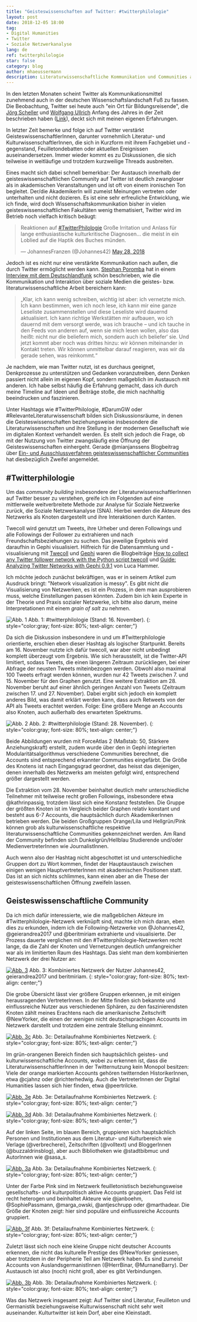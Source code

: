 ```yaml
---
title: "Geisteswissenschaften auf Twitter: #twitterphilologie"
layout: post
date: 2018-12-05 18:00
tag:
- Digital Humanities
- Twitter
- Soziale Netzwerkanalyse
lang: de
ref: twitterphilologie
star: false
category: blog
author: mhaeussermann
description: Literaturwissenschaftliche Kommunikation und Communities auf Twitter
---
```


In den letzten Monaten scheint Twitter als Kommunikationsmittel zunehmend auch in der deutschen Wissenschaftslandschaft Fuß zu fassen. Die Beobachtung, Twitter sei heute auch "ein Ort für Bildungsreisende", die [Jörg Scheller](https://twitter.com/joergscheller1) und [Wolfgang Ullrich](https://twitter.com/ideenfreiheit) Anfang des Jahres in der Zeit beschrieben haben ([Link](https://www.zeit.de/2018/22/twitter-tweets-intellektuelle-philosophie-diskurs-debatte/komplettansicht)), deckt sich mit meinen eigenen Erfahrungen.

In letzter Zeit bemerke und folge ich auf Twitter verstärkt GeisteswissenschaftlerInnen, darunter vornehmlich Literatur- und KulturwissenschaftlerInnen, die sich in Kurzform mit ihrem Fachgebiet und -gegenstand, Feuilletondebatten oder aktuellen Ereignissen auseinandersetzen. Immer wieder kommt es zu Diskussionen, die sich teilweise in weitläufige und trotzdem kurzweilige Threads ausbreiten.

Eines macht sich dabei schnell bemerkbar: Der Austausch innerhalb der geisteswissenschaftlichen Community auf Twitter ist deutlich zwangloser als in akademischen Veranstaltungen und ist oft von einem ironischen Ton begleitet. Der/die AkademikerIn will zumeist Meinungen vertreten oder unterhalten und nicht dozieren.
Es ist eine sehr erfreuliche Entwicklung, wie ich finde, wird doch Wissenschaftskommunikation bisher in vielen geisteswissenschaftlichen Fakultäten wenig thematisiert, Twitter wird im Betrieb noch vielfach kritisch beäugt:

<blockquote class="twitter-tweet" data-lang="en"><p lang="de" dir="ltr">Reaktionen auf <a href="https://twitter.com/hashtag/TwitterPhilologie?src=hash&amp;ref_src=twsrc%5Etfw">#TwitterPhilologie</a> Große Irritation und Anlass für lange enthusiastische kulturkritische Diagnosen... die meist in ein Loblied auf die Haptik des Buches münden.</p>&mdash; JohannesFranzen (@Johannes42) <a href="https://twitter.com/Johannes42/status/1001150069570265089?ref_src=twsrc%5Etfw">May 28, 2018</a></blockquote>
<script async src="https://platform.twitter.com/widgets.js" charset="utf-8"></script>

Jedoch ist es nicht nur eine verstärkte Kommunikation nach außen, die durch Twitter ermöglicht werden kann. [Stephan Poromba](https://twitter.com/stporombka) hat in einem [Interview mit dem Deutschlandfunk](https://www.deutschlandfunkkultur.de/twitternde-akademiker-der-blick-in-die-feeds-der-philologen.976.de.html?dram:article_id=421961) schön beschrieben, wie die Kommunikation und Interaktion über soziale Medien die geistes- bzw. literaturwissenschaftliche Arbeit bereichern kann:
> „Klar, ich kann wenig schreiben, wichtig ist aber: ich vernetzte mich. Ich kann bestimmen, wen ich noch lese, ich kann mir eine ganze Leseliste zusammenstellen und diese Leseliste wird dauernd aktualisiert. Ich kann richtige Werkstätten mir aufbauen, wo ich dauernd mit dem versorgt werde, was ich brauche – und ich tauche in den Feeds von anderen auf, wenn sie mich lesen wollen, also das heißt: nicht nur die beliefern mich, sondern auch ich beliefer‘ sie. Und jetzt kommt aber noch was drittes hinzu: wir können miteinander in Kontakt treten. Wir können unmittelbar darauf reagieren, was wir da gerade sehen, was reinkommt.“ 

Je nachdem, wie man Twitter nutzt, ist es durchaus geeignet, Denkprozesse zu unterstützen und Gedanken voranzutreiben, denn Denken passiert nicht allein im eigenen Kopf, sondern maßgeblich im Austausch mit anderen. Ich habe selbst häufig die Erfahrung gemacht, dass ich durch meine Timeline auf Ideen und Beiträge stoße, die mich nachhaltig beeindrucken und faszinieren.

Unter Hashtags wie #TwitterPhilologie, #DarumGW oder #RelevanteLiteraturwissenschaft bilden sich Diskussionsräume, in denen die Geisteswissenschaften beziehungsweise insbesondere die Literaturwissenschaften und ihre Stellung in der modernen Gesellschaft wie im digitalen Kontext verhandelt werden. Es stellt sich jedoch die Frage, ob mit der Nutzung von Twitter zwangsläufig eine Öffnung der Geisteswissenschaften einhergeht. Gerade @mianjanssens Blogbeitrag über [Ein- und Ausschlussverfahren geisteswissenschaftlicher Communities](https://buechnerwald.wordpress.com/2018/11/16/elitaere-gruppenbildung-in-den-online-geisteswissenschaften/) hat diesbezüglich Zweifel angemeldet.

## #Twitterphilologie
Um das _community building_ insbesondere der LiteraturwissenschaftlerInnen auf Twitter besser zu verstehen, greife ich im Folgenden auf eine mittlerweile weitverbreitete Methode zur Analyse für Soziale Netzwerke zurück, die Soziale Netzwerkanalyse (SNA). Hierbei werden die Akteure des Netzwerks als Knoten dargestellt und ihre Interaktionen durch Kanten.

Twecoll wird genutzt um Tweets, ihre Urheber und deren Followings und alle Followings der Follower zu extrahieren und nach Freundschaftsbeziehungen zu suchen. Das jeweilige Ergebnis wird daraufhin in Gephi visualisiert. Hilfreich für die Datensammlung und -visualisierung mit [Twecoll](https://github.com/jdevoo/twecoll) und [Gephi](https://gephi.org/) waren die Blogbeiträge [How to collect any Twitter follower network with the Python script twecoll](https://medium.com/@Luca/how-to-collect-any-twitter-follower-network-with-the-python-script-twecoll-c482eeb61f77) und [Guide: Analyzing Twitter Networks with Gephi 0.9.1](https://medium.com/@Luca/guide-analyzing-twitter-networks-with-gephi-0-9-1-2e0220d9097d) von Luca Hammer. 

Ich möchte jedoch zunächst bekräftigen, was er in seinem Artikel zum Ausdruck bringt: "Network visualization is messy". Es gibt nicht _die_ Visualisierung von Netzwerken, es ist ein Prozess, in dem man ausprobieren muss, welche Einstellungen passen könnten. Zudem bin ich kein Experte in der Theorie und Praxis sozialer Netzwerke, ich bitte also darum, meine Interpretationen mit einem _grain of salt_ zu nehmen.

![Abb. 1]({{site.url}}{{site.baseurl}}/assets/images/twitterphilologie/hashtagtwitterphilologie(alt).png)
Abb. 1: #twitterphilologie (Stand: 16. November).
{: style="color:gray; font-size: 80%; text-align: center;"}

Da sich die Diskussion insbesondere in und um #Twitterphilologie orientierte, erschien eben dieser Hashtag als logischer Startpunkt. Bereits am 16. November nutzte ich dafür twecoll, war aber nicht unbedingt komplett überzeugt vom Ergebnis. Wie sich herausstellt, ist die Twitter-API limitiert, sodass Tweets, die einen längeren Zeitraum zurückliegen, bei einer Abfrage der neusten Tweets miteinbezogen werden. Obwohl also maximal 100 Tweets erfragt werden können, wurden nur 42 Tweets zwischen 7. und 15. November für den Graphen genutzt. Eine weitere Extraktion am 28. November beruht auf einer ähnlich geringen Anzahl von Tweets (Zeitraum zwischen 17. und 27. November). Dabei ergibt sich jedoch ein komplett anderes Bild, was damit erklärt werden kann, dass auch Retweets von der API als Tweets erachtet werden. Folge: Eine größere Menge an Accounts also Knoten, auch außerhalb des erwarteten Spektrums.

![Abb. 2]({{site.url}}{{site.baseurl}}/assets/images/twitterphilologie/hashtagtwitterphilologie(neu).png)
Abb. 2: #twitterphilologie (Stand: 28. November).
{: style="color:gray; font-size: 80%; text-align: center;"}

Beide Abbildungen wurden mit ForceAtlas 2 (Maßstab: 50, Stärkere Anziehungskraft) erstellt, zudem wurde über den in Gephi integrierten Modularitätsalgorithmus verschiedene Communities berechnet, die Accounts sind entsprechend erkannter Communities eingefärbt. Die Größe des Knotens ist nach Eingangsgrad geordnet, das heisst das diejenigen, denen innerhalb des Netzwerks am meisten gefolgt wird, entsprechend größer dargestellt werden.

Die Extraktion vom 28. November beinhaltet deutlich mehr unterschiedliche Teilnehmer mit teilweise recht großen Followings, insbesondere etwa @kathrinpassig, trotzdem lässt sich eine Konstanz feststellen. Die Gruppe der größten Knoten ist im Vergleich beider Graphen relativ konstant und besteht aus 6-7 Accounts, die hauptsächlich durch AkademikerInnen betrieben werden. Die beiden Großgruppen Orange/Lila und Hellgrün/Pink können grob als  kulturwissenschaftliche respektive literaturwissenschaftliche Communities gekennzeichnet werden. Am Rand der Community befinden sich Dunkelgrün/Hellblau Studierende und/oder MedienvertreterInnen wie JournalistInnen.

Auch wenn also der Hashtag nicht abgeschottet ist und unterschiedliche Gruppen dort zu Wort kommen, findet der Hauptaustausch zwischen einigen wenigen HauptvertreterInnen mit akademischen Positionen statt. Das ist an sich nichts schlimmes, kann einen aber an die These der geisteswissenschaftlichen Öffnung zweifeln lassen.

## Geisteswissenschaftliche Community
Da ich mich dafür interessierte, wie die maßgeblichen Akteure im #Twitterphilologie-Netzwerk verknüpft sind, machte ich mich daran, eben dies zu erkunden, indem ich die Following-Netzwerke von @Johannes42, @geierandrea2017 und @beritmiriam extrahierte und visualisierte. Der Prozess dauerte verglichen mit den #Twitterphilologie-Netzwerken recht lange, da die Zahl der Knoten und Vernetzungen deutlich umfangreicher war als im limitierten Raum des Hashtags. Das sieht man dem kombinierten Netzwerk der drei Nutzer an:

[![Abb. 3]({{site.url}}{{site.baseurl}}/assets/images/twitterphilologie/netzwerkgeierfranzenberit.png)]({{site.url}}{{site.baseurl}}/assets/images/twitterphilologie/netzwerkgeierfranzenberit.png)
Abb. 3: Kombiniertes Netzwerk der Nutzer Johannes42, geierandrea2017 und beritmiriam.
{: style="color:gray; font-size: 80%; text-align: center;"}

Die grobe Übersicht lässt vier größere Gruppen erkennen, je mit einigen herausragenden VertreterInnen. In der Mitte finden sich bekannte und einflussreiche Nutzer aus verschiedenen Sphären, zu den faszinierendsten Knoten zählt meines Erachtens nach die amerikanische Zeitschrift @NewYorker, die einen der wenigen nicht deutschsprachigen Accounts im Netzwerk darstellt und trotzdem eine zentrale Stellung einnimmt.

[![Abb. 3c]({{site.url}}{{site.baseurl}}/assets/images/twitterphilologie/netzwerk-mitte.png)]({{site.url}}{{site.baseurl}}/assets/images/twitterphilologie/netzwerk-mitte.png)
Abb. 3c: Detailaufnahme Kombiniertes Netzwerk.
{: style="color:gray; font-size: 80%; text-align: center;"}

Im grün-orangenen Bereich finden sich hauptsächlich geistes- und kulturwissenschaftliche Accounts, wobei zu erkennen ist, dass die LiteraturwissenschaftlerInnen in der Twitternutzung kein Monopol besitzen: Viele der orange markierten Accounts gehören twitternden HistorikerInnen, etwa @cjahnz oder @richterhedwig. Auch die VertreterInnen der Digital Humanities lassen sich hier finden, etwa @peertrilcke.

[![Abb. 3e]({{site.url}}{{site.baseurl}}/assets/images/twitterphilologie/netzwerk-orangegruen.png)]({{site.url}}{{site.baseurl}}/assets/images/twitterphilologie/netzwerk-orangegruen.png)
Abb. 3e: Detailaufnahme Kombiniertes Netzwerk.
{: style="color:gray; font-size: 80%; text-align: center;"}

[![Abb. 3d]({{site.url}}{{site.baseurl}}/assets/images/twitterphilologie/netzwerk-orange.png)]({{site.url}}{{site.baseurl}}/assets/images/twitterphilologie/netzwerk-orange.png)
Abb. 3d: Detailaufnahme Kombiniertes Netzwerk.
{: style="color:gray; font-size: 80%; text-align: center;"}

Auf der linken Seite, im blauen Bereich, gruppieren sich hauptsächlich Personen und Institutionen aus dem Literatur- und Kulturbereich wie Verlage (@verbrecherei), Zeitschriften (@volltext) und BloggerInnen (@buzzaldrinsblog), aber auch Bibliotheken wie @stadtbibmuc und AutorInnen wie @sasa_s.

[![Abb. 3a]({{site.url}}{{site.baseurl}}/assets/images/twitterphilologie/netzwerk-blau.png)]({{site.url}}{{site.baseurl}}/assets/images/twitterphilologie/netzwerk-blau.png)
Abb. 3a: Detailaufnahme Kombiniertes Netzwerk.
{: style="color:gray; font-size: 80%; text-align: center;"}

Unter der Farbe Pink sind im Netzwerk feuilletonistisch beziehungsweise gesellschafts- und kulturpolitisch aktive Accounts gruppiert. Das Feld ist recht heterogen und beinhaltet Akteure wie @janboehm, @SophiePassmann, @marga_owski, @antjeschrupp oder @marthadear. Die Größe der Knoten zeigt: hier sind populäre und einflussreiche Accounts gruppiert.

[![Abb. 3f]({{site.url}}{{site.baseurl}}/assets/images/twitterphilologie/netzwerk-pink.png)]({{site.url}}{{site.baseurl}}/assets/images/twitterphilologie/netzwerk-pink.png)
Abb. 3f: Detailaufnahme Kombiniertes Netzwerk.
{: style="color:gray; font-size: 80%; text-align: center;"}

Zuletzt lässt sich noch eine kleine Gruppe nicht deutscher Accounts erkennen, die nicht das kulturelle Prestige des @NewYorker geniessen, aber trotzdem in der Peripherie Teil am Netzwerk haben. Es sind zumeist Accounts von AuslandsgermanistInnen (@HerrBinar, @MurnaneBarry). Der Austausch ist also (noch) nicht groß, aber es gibt Verbindungen.

[![Abb. 3b]({{site.url}}{{site.baseurl}}/assets/images/twitterphilologie/netzwerk-gruenblau.png)]({{site.url}}{{site.baseurl}}/assets/images/twitterphilologie/netzwerk-gruenblau.png)
Abb. 3b: Detailaufnahme Kombiniertes Netzwerk.
{: style="color:gray; font-size: 80%; text-align: center;"}

Was das Netzwerk insgesamt zeigt: Auf Twitter sind Literatur, Feuilleton und Germanistik beziehungsweise Kulturwissenschaft nicht sehr weit auseinander. Kulturtwitter ist kein Dorf, aber eine Kleinstadt.
